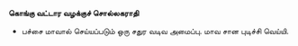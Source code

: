 **கொங்கு வட்டார வழக்குச் சொல்லகராதி**
- பச்சை மாவால் செய்யப்படும் ஒரு சதுர வடிவ அமைப்பு. மாவ சான புடிச்சி வெய்யி.

